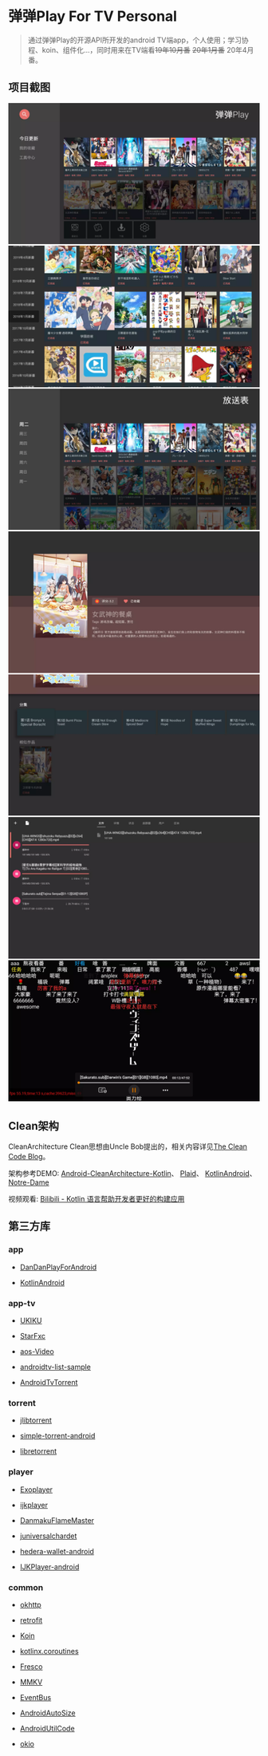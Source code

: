 # 弹弹Play For TV Personal

> 通过弹弹Play的开源API所开发的android TV端app，个人使用；学习协程、koin、组件化...，同时用来在TV端看~~19年10月番~~ ~~20年1月番~~ 20年4月番。

## 项目截图

![Home](./screen/device-2020-02-04-145554.webp)
![Area](./screen/device-2020-02-04-145451.webp)
![TimeLine](./screen/device-2020-02-04-145416.webp)
![Detail1](./screen/device-2020-02-04-145718.webp)
![Detail2](./screen/device-2020-02-04-145736.webp)
![Torrent](./screen/device-2020-02-04-145341.webp)
![Player](./screen/device-2020-02-06-210626.webp)

## Clean架构

CleanArchitecture
Clean思想由Uncle Bob提出的，相关内容详见[The Clean Code Blog](https://blog.cleancoder.com/uncle-bob/2012/08/13/the-clean-architecture.html)。  

架构参考DEMO:
[Android-CleanArchitecture-Kotlin](https://github.com/android10/Android-CleanArchitecture-Kotlin)、
[Plaid](https://github.com/android/plaid)、
[KotlinAndroid](https://github.com/guofudong/KotlinAndroid)、
[Notre-Dame](https://github.com/ApplETS/Notre-Dame)

视频观看:
[Bilibili - Kotlin 语言帮助开发者更好的构建应用](https://www.bilibili.com/video/av70762038)

## 第三方库

### app

* [DanDanPlayForAndroid](https://github.com/xyoye/DanDanPlayForAndroid)

* [KotlinAndroid](https://github.com/guofudong/KotlinAndroid)

### app-tv

* [UKIKU](https://github.com/jordyamc/UKIKU)

* [StarFxc](https://github.com/leginigel/StarFxc)

* [aos-Video](https://github.com/archos-sa/aos-Video)

* [androidtv-list-sample](https://github.com/androidmunich/androidtv-list-sample)

* [AndroidTvTorrent](https://github.com/zh79325/AndroidTvTorrent)

### torrent

* [jlibtorrent](https://github.com/frostwire/frostwire-jlibtorrent)

* [simple-torrent-android](https://github.com/masterwok/simple-torrent-android)

* [libretorrent](https://github.com/proninyaroslav/libretorrent)

### player

* [Exoplayer](https://github.com/google/ExoPlayer)

* [ijkplayer](https://github.com/bilibili/ijkplayer)

* [DanmakuFlameMaster](https://github.com/bilibili/DanmakuFlameMaster)

* [juniversalchardet](https://github.com/albfernandez/juniversalchardet)

* [hedera-wallet-android](https://github.com/hashgraph/hedera-wallet-android/tree/master)

* [IJKPlayer-android](https://github.com/DyncKathline/IJKPlayer-android)

### common

* [okhttp](https://github.com/square/okhttp)

* [retrofit](https://github.com/square/retrofi)

* [Koin](https://github.com/InsertKoinIO/koin)

* [kotlinx.coroutines](https://github.com/Kotlin/kotlinx.coroutines)

* [Fresco](https://github.com/facebook/fresco)

* [MMKV](https://github.com/Tencent/MMKV)

* [EventBus](https://github.com/greenrobot/EventBus)

* [AndroidAutoSize](https://github.com/JessYanCoding/AndroidAutoSize)

* [AndroidUtilCode](https://github.com/Blankj/AndroidUtilCode)

* [okio](https://github.com/square/okio)